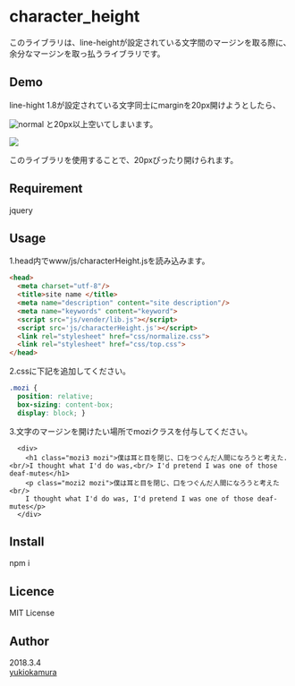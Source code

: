 character_height
====

このライブラリは、line-heightが設定されている文字間のマージンを取る際に、余分なマージンを取っ払うライブラリです。
[]()

## Demo

line-hight 1.8が設定されている文字同士にmarginを20px開けようとしたら、

![normal](https://camo.qiitausercontent.com/0940979525b1cec56a1ab738adb5423bad1b8c66/68747470733a2f2f71696974612d696d6167652d73746f72652e73332e616d617a6f6e6177732e636f6d2f302f3138323231342f61633430363934372d646461362d313635642d636538332d3463313961303336336161632e706e67)
と20px以上空いてしまいます。

![](https://camo.qiitausercontent.com/9c92035a3198fb80a2da60b73ebcf2e85b9c99b1/68747470733a2f2f71696974612d696d6167652d73746f72652e73332e616d617a6f6e6177732e636f6d2f302f3138323231342f32623737646534392d343835612d393137622d353930382d3634613964323538366436382e706e67)

このライブラリを使用することで、20pxぴったり開けられます。


## Requirement
jquery


## Usage
1.head内でwww/js/characterHeight.jsを読み込みます。

```html
<head>
  <meta charset="utf-8"/>
  <title>site name </title>
  <meta name="description" content="site description"/>
  <meta name="keywords" content="keyword">
  <script src="js/vender/lib.js"></script>
  <script src='js/characterHeight.js'></script>
  <link rel="stylesheet" href="css/normalize.css">
  <link rel="stylesheet" href="css/top.css">
</head>
```

2.cssに下記を追加してください。

```css
.mozi {
  position: relative;
  box-sizing: content-box;
  display: block; }
```

3.文字のマージンを開けたい場所でmoziクラスを付与してください。

```
  <div>
    <h1 class="mozi3 mozi">僕は耳と目を閉じ、口をつぐんだ人間になろうと考えた.<br/>I thought what I'd do was,<br/> I'd pretend I was one of those deaf-mutes</h1>
    <p class="mozi2 mozi">僕は耳と目を閉じ、口をつぐんだ人間になろうと考えた<br/>
    I thought what I'd do was, I'd pretend I was one of those deaf-mutes</p>
  </div>
```

## Install
npm i 


## Licence
MIT License

## Author
2018.3.4  
[yukiokamura](https://github.com/yukiokamura)
